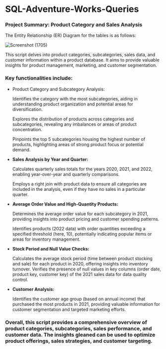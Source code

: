 # SQL-Adventure-Works-Queries
<h3><b> Project Summary: Product Category and Sales Analysis </b></h3>
The Entity Relationship (ER) Diagram for the tables is as follows:

![Screenshot (1705)](https://github.com/Priy-Sharma/SQL-Adventure-Works-Queries/assets/161149109/24a44627-9013-4e86-aae3-87c9ae498357)


<p>This script delves into product categories, subcategories, sales data, and customer information within a product database. It aims to provide valuable insights for product management, marketing, and customer segmentation.</p>
<h3><b>Key functionalities include:</b></h3>
<ul>
  <li>Product Category and Subcategory Analysis:</li>
  <p>Identifies the category with the most subcategories, aiding in understanding product organization and potential areas for diversification.
    
Explores the distribution of products across categories and subcategories, revealing any imbalances or areas of product concentration.

Pinpoints the top 5 subcategories housing the highest number of products, highlighting areas of strong product focus or potential demand.</p>
<li><b>Sales Analysis by Year and Quarter:</b></li>
<p>Calculates quarterly sales totals for the years 2020, 2021, and 2022, enabling year-over-year and quarterly comparisons.
  
Employs a right join with product data to ensure all categories are included in the analysis, even if they have no sales in a particular quarter.
</p>
<li><b>Average Order Value and High-Quantity Products:</b></li>
<p>Determines the average order value for each subcategory in 2021, providing insights into product pricing and customer spending patterns.
  
Identifies products (2022 data) with order quantities exceeding a specified threshold (here, 10), potentially indicating popular items or areas for inventory management.</p>
<li><b>Stock Period and Null Value Checks:</b></li>
<p>Calculates the average stock period (time between product stocking and sale) for each product in 2020, offering insights into inventory turnover.
Verifies the presence of null values in key columns (order date, product key, customer key) of the 2021 sales data for data quality control.</p>
<li><b>Customer Analysis:</b></li>
<p>Identifies the customer age group (based on annual income) that purchased the most products in 2021, providing valuable information for customer segmentation and targeted marketing efforts.</p>
</ul>

<h3><b>Overall, this script provides a comprehensive overview of product categories, subcategories, sales performance, and customer data. The insights gleaned can be used to optimize product offerings, sales strategies, and customer targeting.</b></h3>

